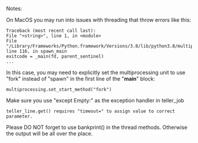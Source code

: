 Notes:

On MacOS you may run into issues with threading that throw errors like this:

    Traceback (most recent call last):
    File "<string>", line 1, in <module>
    File "/Library/Frameworks/Python.framework/Versions/3.8/lib/python3.8/multiprocessing/spawn.py", line 116, in spawn_main
    exitcode = _main(fd, parent_sentinel)
    ...
In this case, you may need to explicitly set the multiprocessing unit to use "fork" instead of "spawn" in the first line of the "__main__" block:

    multiprocessing.set_start_method("fork")
 

Make sure you use "except Empty:" as the exception handler in teller_job

    teller_line.get() requires "timeout=" to assign value to correct parameter.

Please DO NOT forget to use bankprint() in the thread methods.  Otherwise the output will be all over the place.

